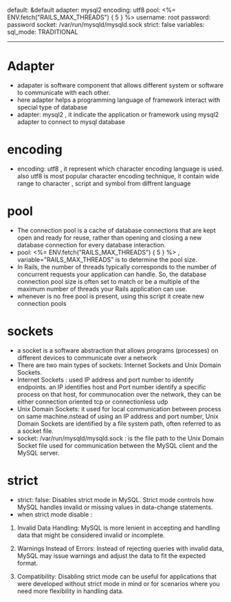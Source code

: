 default: &default
  adapter: mysql2
  encoding: utf8
  pool: <%= ENV.fetch("RAILS_MAX_THREADS") { 5 } %>
  username: root
  password: password
  socket: /var/run/mysqld/mysqld.sock
  strict: false
  variables:
    sql_mode: TRADITIONAL


----------------------------------------------------------------------------------------------------------------------------------
# Adapter 
-  adapater is software component that allows different system or software to communicate with each other. 
- here adapter helps a programming language of framework interact with special type of database
- adapter: mysql2 , it indicate the application or framework using mysql2 adapter to connect to mysql database 
  
# encoding 
- encoding: utf8 , it represent which  character encoding language is used. 
also utf8 is most popular character encoding technique, it contain wide range to character , script and symbol from diffrent language 

# pool 
- The connection pool is a cache of database connections that are kept open and ready for reuse, rather than opening and closing a new database connection for every database interaction.
-  pool: <%= ENV.fetch("RAILS_MAX_THREADS") { 5 } %> , variable="RAILS_MAX_THREADS" is to determine the pool size.
-  In Rails, the number of threads typically corresponds to the number of concurrent requests your application can handle. So, the database connection pool size is often set to match or be a multiple of the maximum number of threads your Rails application can use.
-  whenever is no free pool is present, using this script it create new connection pools 

# sockets 
-  a socket is a software abstraction that allows programs (processes) on different devices to communicate over a network
-  There are two main types of sockets: Internet Sockets and Unix Domain Sockets.
-  Internet Sockets : used IP address and port number to identify endpoints. an IP identifies host and Port number identify a specific process on that host, for communocation over the network, they can be either connection oriented tcp or connectionless udp 
-  Unix Domain Sockets: it used for local communication between process on same machine.nstead of using an IP address and port number, Unix Domain Sockets are identified by a file system path, often referred to as a socket file.
-  socket: /var/run/mysqld/mysqld.sock :  is the file path to the Unix Domain Socket file used for communication between the MySQL client and the MySQL server.
  
# strict 
- strict: false: Disables strict mode in MySQL. Strict mode controls how MySQL handles invalid or missing values in data-change statements.
- when strict mode disable : 
1. Invalid Data Handling: MySQL is more lenient in accepting and handling data that might be considered invalid or incomplete.

2. Warnings Instead of Errors: Instead of rejecting queries with invalid data, MySQL may issue warnings and adjust the data to fit the expected format.

3. Compatibility: Disabling strict mode can be useful for applications that were developed without strict mode in mind or for scenarios where you need more flexibility in handling data.
   

